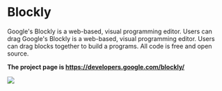 # Blockly

Google's Blockly is a web-based, visual programming editor.  Users can drag
Google's Blockly is a web-based, visual programming editor.  Users can drag
blocks together to build a programs.  All code is free and open source.

**The project page is https://developers.google.com/blockly/**

![](https://developers.google.com/blockly/sample.png)


